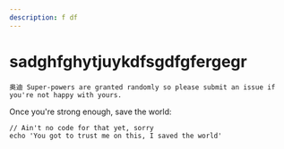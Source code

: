 ```yaml
---
description: f df
---
```


# sadghfghytjuykdfsgdfgfergegr

```
奥迪 Super-powers are granted randomly so please submit an issue if you're not happy with yours.
```

Once you're strong enough, save the world:

```
// Ain't no code for that yet, sorry
echo 'You got to trust me on this, I saved the world'
```



